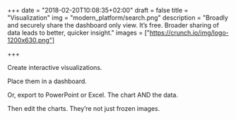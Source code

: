 +++
date = "2018-02-20T10:08:35+02:00"
draft = false
title = "Visualization"
img = "modern_platform/search.png"
description = "Broadly and securely share the dashboard only view.  It’s free.  Broader sharing of data leads to better, quicker insight."
images = ["https://crunch.io/img/logo-1200x630.png"]


+++

Create interactive visualizations.

Place them in a dashboard.

Or, export to PowerPoint or Excel.  The chart AND the data.

Then edit the charts.  They’re not just frozen images.
